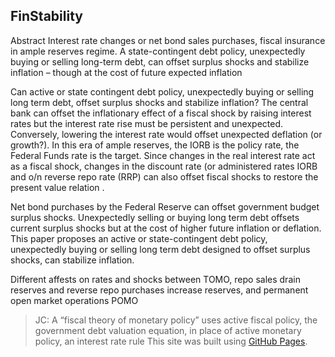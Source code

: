## FinStability
Abstract
Interest rate changes or net bond sales purchases, fiscal insurance in ample reserves regime.
A state-contingent debt policy, unexpectedly buying or selling long-term debt, can offset surplus shocks and stabilize inflation – though at the cost of future expected inflation

Can active or state contingent debt policy, unexpectedly buying or selling long term debt, offset surplus shocks and stabilize inflation? The central bank can offset the inflationary effect of a fiscal shock by raising interest rates but the interest rate rise must be persistent and unexpected. Conversely, lowering the interest rate would offset unexpected deflation (or growth?). In this era of ample reserves, the IORB is the policy rate, the Federal Funds rate is the target. Since changes in the real interest rate act as a fiscal shock, changes in the discount rate (or administered rates IORB and o/n reverse repo rate (RRP) can also  offset fiscal shocks to restore the present value relation .  
 
Net bond purchases by the Federal Reserve can offset government budget surplus shocks. Unexpectedly selling or buying long term debt offsets current surplus shocks but at the cost of higher future inflation or deflation. This paper proposes an active or state-contingent debt policy, unexpectedly buying or selling long term debt designed to offset surplus shocks, can stabilize inflation.


Different affests on rates and shocks between TOMO, repo sales drain reserves and reverse repo purchases increase reserves, and permanent open market operations POMO

> JC: A “fiscal theory of monetary policy” uses active fiscal policy, the government debt valuation equation, in place of active monetary policy, an interest rate rule
This site was built using [GitHub Pages](https://pages.github.com/).
